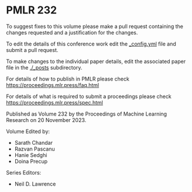 # PMLR 232

To suggest fixes to this volume please make a pull request containing the changes requested and a justification for the changes.

To edit the details of this conference work edit the [_config.yml](./_config.yml) file and submit a pull request.

To make changes to the individual paper details, edit the associated paper file in the [./_posts](./_posts) subdirectory.

For details of how to publish in PMLR please check https://proceedings.mlr.press/faq.html

For details of what is required to submit a proceedings please check https://proceedings.mlr.press/spec.html



Published as Volume 232 by the Proceedings of Machine Learning Research on 20 November 2023.

Volume Edited by:
  * Sarath Chandar
  * Razvan Pascanu
  * Hanie Sedghi
  * Doina Precup

Series Editors:
  * Neil D. Lawrence
